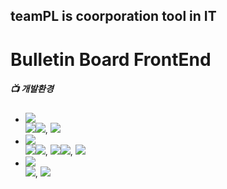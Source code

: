 ## teamPL is coorporation tool in IT


# Bulletin Board FrontEnd 
##### 📺 개발환경
* <img src="https://img.shields.io/badge/Language-%23121011?style=plastic"/>
     <div>
         <img src="https://img.shields.io/badge/JavaScript-F7DF1E?style=float-square&logo=JavaScript&logoColor=white"><img src="https://img.shields.io/badge/ES6-515151?style=float-square">, <img/ src="https://img.shields.io/badge/TypeScript-3178C6?style=float-square&logo=TypeScript&logoColor=white">
     </div>

* <img src="https://img.shields.io/badge/Library%20&%20Framwork-%23121011?style=plastic"/>
     <div>
          <img src="https://img.shields.io/badge/React.js-61DAFB?style=float-square&logo=React&logoColor=white"/><img src="https://img.shields.io/badge/18-515151?style=float-square">, <img src="https://img.shields.io/badge/Axios-5A29E4?style=float-square&logo=Axios&logoColor=white"/><img src="https://img.shields.io/badge/1.6.8-515151?style=float-square">, <img src="https://img.shields.io/badge/Zustand 4.5.2-515151?style=float-square">
     </div>

* <img src="https://img.shields.io/badge/ETC.-%23121011?style=plastic"/>
     <div>
          <img src="https://img.shields.io/badge/HTML5-E34F26?style=float-square&logo=HTML5&logoColor=white"/>, <img src ="https://img.shields.io/badge/CSS3-1572B6?style=float-square&logo=CSS3&logoColor=white"/>
     </div>
